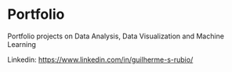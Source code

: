 # Portfolio
Portfolio projects on Data Analysis, Data Visualization and Machine Learning

Linkedin: https://www.linkedin.com/in/guilherme-s-rubio/
